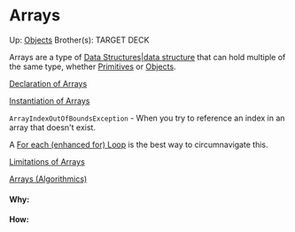 # Arrays

Up: [Objects](objects)
Brother(s):
TARGET DECK

Arrays are a type of [Data Structures|data structure](data_structures|data_structure) that can hold multiple of the same type, whether [Primitives](primitives) or [Objects](objects).

[Declaration of Arrays](declaration_of_arrays)

[Instantiation of Arrays](instantiation_of_arrays)

`ArrayIndexOutOfBoundsException` - When you try to reference an index in an array that doesn't exist.

A [For each (enhanced for) Loop](for_each_(enhanced_for)_loop) is the best way to circumnavigate this.

[Limitations of Arrays](limitations_of_arrays)

[Arrays (Algorithmics)](arrays_(algorithmics))
























#### Why:
#### How:









